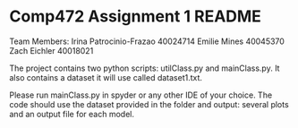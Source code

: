 # Comp472 Assignment 1 README

Team Members:
Irina Patrocinio-Frazao 40024714
Emilie Mines 40045370
Zach Eichler 40018021

The project contains two python scripts: utilClass.py and mainClass.py.
It also contains a dataset it will use called dataset1.txt.

Please run mainClass.py in spyder or any other IDE of your choice.
The code should use the dataset provided in the folder and output: several plots and an output file for each model.
